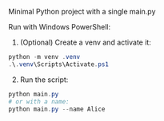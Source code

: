 Minimal Python project with a single main.py

Run with Windows PowerShell:

1) (Optional) Create a venv and activate it:

```powershell
python -m venv .venv
.\.venv\Scripts\Activate.ps1
```

2) Run the script:

```powershell
python main.py
# or with a name:
python main.py --name Alice
```
